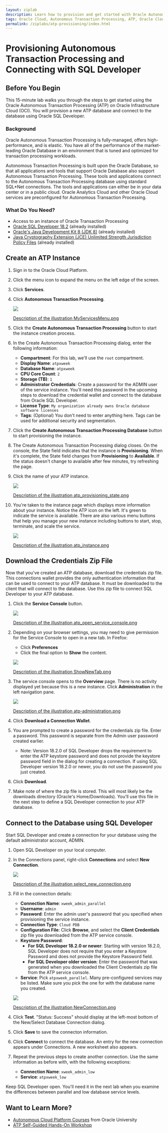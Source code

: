 ```yaml
---
layout: ziplab
description: Learn how to provision and get started with Oracle Autonomous Transaction Processing.
tags: Oracle Cloud, Autonomous Transaction Processing, ATP, Oracle Cloud Infrastructure, OCI
permalink: /ziplabs/atp-provisioning/index.html
---
```

# Provisioning Autonomous Transaction Processing and Connecting with SQL Developer #

## Before You Begin ##
This 15-minute lab walks you through the steps to get started using the Oracle Autonomous Transaction Processing (ATP) on Oracle Infrastructure Cloud (OCI). You will provision a new ATP database and connect to the database using Oracle SQL Developer.

### Background ###
Oracle Autonomous Transaction Processing is fully-managed, offers high-performance, and is elastic. You have all of the performance of the market-leading Oracle Database in an environment that is tuned and optimized for transaction processing workloads.

Autonomous Transaction Processing is built upon the Oracle Database, so that all applications and tools that support Oracle Database also support Autonomous Transaction Processing. These tools and applications connect to the Autonomous Transaction Processing database using standard SQL*Net connections. The tools and applications can either be in your data center or in a public cloud. Oracle Analytics Cloud and other Oracle Cloud services are preconfigured for Autonomous Transaction Processing.

### What Do You Need? ###
* Access to an instance of Oracle Transaction Processing
* [Oracle SQL Developer 18.2](http://www.oracle.com/technetwork/developer-tools/sql-developer/overview/index.html)  (already installed)
* [Oracle's Java Development Kit 8 (JDK 8)](http://www.oracle.com/technetwork/java/javase/downloads/index.html) (already installed)
* [Java Cryptography Extension (JCE) Unlimited Strength Jurisdiction Policy Files](https://www.oracle.com/technetwork/java/javase/downloads/jce8-download-2133166.html) (already installed)


## Create an ATP Instance ##
1. Sign in to the Oracle Cloud Platform. 
2. Click the menu icon to expand the menu on the left edge of the screen.
3. Click **Services**.
4. Click **Autonomous Transaction Processing**.

    ![](img/MyServicesMenu.png)

    [Description of the illustration MyServicesMenu.png](files/MyServicesMenu.txt)

5. Click the **Create Autonomous Transaction Processing** button to start the instance creation process.
6. In the Create Autonomous Transaction Processing dialog, enter the following information:
     * **Compartment**: For this lab, we'll use the `root` compartment.
     * **Display Name**: `atpxweek`
     * **Database Name**: `atpxweek`
     * **CPU Core Count**: `2`
     * **Storage (TB)**:  `1`
     * **Administrator Credentials**: Create a password for the ADMIN user of the service instance. You'll need this password in the upcoming steps to download the credential wallet and connect to the database from Oracle SQL Developer.
     * **License Type**: `My organization already owns Oracle database software licenses`
     * **Tags**: (Optional) You don't need to enter anything here. Tags can be used for additional security and segmentation.
7. Click the **Create Autonomous Transaction Processing Database** button to start provisioning the instance. 
8. The Create Autonomous Transaction Processing dialog closes. On the console, the State field indicates that the instance is **Provisioning**. When it's complete, the State field changes from **Provisioning** to **Available**. If the status doesn't change to available after few minutes, try refreshing the page.
9. Click the name of your ATP instance.

    ![](img/atp_provisioning_state.png)

    [Description of the illustration atp_provisioning_state.png](files/atp_provisioning_state.txt)

10. You're taken to the instance page which displays more information about your instance. Notice the ATP icon on the left. It's green to indicate the service is available. There are also various menu buttons that help you manage your new instance including buttons to start, stop, terminate, and scale the service.

    ![](img/atp_instance.png)

    [Description of the illustration atp_instance.png](files/atp_instance.txt)


## Download the Credentials Zip File ##
Now that you've created an ATP database, download the credentials zip file. This connections wallet provides the only authentication information that can be used to connect to your ATP database. It must be downloaded to the client that will connect to the database. Use this zip file to connect SQL Developer to your ATP database.

1. Click the **Service Console** button.

    ![](img/atp_open_service_console.png)

    [Description of the illustration atp_open_service_console.png](files/atp_open_service_console.txt)

2. Depending on your browser settings, you may need to give permission for the Service Console to open in a new tab. In Firefox:
     * Click **Preferences**
     * Click the final option to **Show** the content.

    ![](img/ShowNewTab.png)

    [Description of the illustration ShowNewTab.png](files/ShowNewTab.txt)

3. The service console opens to the **Overview** page. There is no activity displayed yet because this is a new instance. Click **Administration** in the left navigation pane.

    ![](img/atp-administration.png)

    [Description of the illustration atp-administration.png](files/atp-administration.txt)

4. Click **Download a Connection Wallet**.
5. You are prompted to create a password for the credentials zip file. Enter a password. This password is separate from the Admin user password created earlier.
     * Note: Version 18.2.0 of SQL Developer drops the requirement to enter the ATP keystore password and does not provide the keystore password field in the dialog for creating a connection. If using SQL Developer version 18.2.0 or newer, you do not use the password you just created.
7. Click **Download**.
6. Make note of where the zip file is stored. This will most likely be the downloads directory (Oracle's Home/Downloads). You'll use this file in the next step to define a SQL Developer connection to your ATP database.


## Connect to the Database using SQL Developer ##
Start SQL Developer and create a connection for your database using the default administrator account, ADMIN.

1. Open SQL Developer on your local computer. 
2. In the Connections panel, right-click **Connections** and select **New Connection**.

    ![](img/select_new_connection.png)

    [Description of the illustration select_new_connection.png](files/select_new_connection.txt)
    
3. Fill in the connection details:
     * **Connection Name**: `xweek_admin_parallel`
     * **Username**: `admin`
     * **Password**: Enter the admin user's password that you specified when provisioning the service instance.
     * **Connection Type**: `Cloud PDB`
     * **Configuration File**: Click **Browse**, and select the **Client Credentials** zip file you downloaded from the ATP service console.
     * **Keystore Password**:
        * **For SQL Developer 18.2.0 or newer**: Starting with version 18.2.0, SQL Developer does not require that you enter a Keystore Password and does not provide the Keystore Password field.
        * **For SQL Developer older version**: Enter the password that was generated when you downloaded the Client Credentials zip file from the ATP service console.
     * **Service**: Pick `atpxweek_parallel`. Many pre-configured services may be listed. Make sure you pick the one for with the database name you created.

    ![](img/NewConnection.png)

    [Description of the illustration NewConnection.png](files/NewConnection.txt)

4. Click **Test**. "Status: Success" should display at the left-most bottom of the New/Select Database Connection dialog.
5. Click **Save** to save the connecton information.
6. Click **Connect** to connect the database. An entry for the new connection appears under Connections. A new worksheet also appears.
7. Repeat the previous steps to create another connection. Use the same information as before with, with the following exceptions:
    * **Connection Name**: `xweek_admin_low`
    * **Service**: `atpxweek_low`

Keep SQL Developer open. You'll need it in the next lab when you examine the differences between parallel and low database service levels.


## Want to Learn More? ##
* [Autonomous Cloud Platform Courses](https://learn.oracle.com/pls/web_prod-plq-dad/dl4_pages.getpage?page=dl4homepage&get_params=offering:35573#filtersGroup1=&filtersGroup2=.f667&filtersGroup3=&filtersGroup4=&filtersGroup5=&filtersSearch=) from Oracle University 
* [ATP Self-Guided Hands-On Workshop](https://cloudsolutionhubs.github.io/autonomous-transaction-processing/workshops/?page=README.md)

